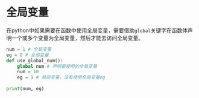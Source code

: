 # 全局变量

在python中如果需要在函数中使用全局变量，需要借助`global`关键字在函数体声明一个或多个变量为全局变量，然后才能去访问全局变量。

```python
num = 1 # 全局变量
eg = 0 # 全局变量
def use_global_num():
    global num # 声明要使用的全局变量
    num = 10
    eg = 9 # 局部变量，没有使用全局变量eg
  
print(num, eg)
```

